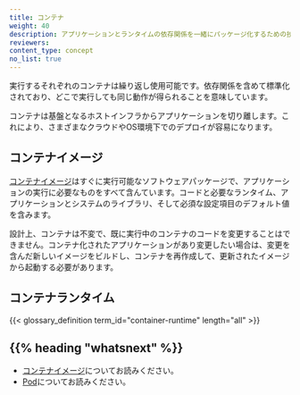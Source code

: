 ```yaml
---
title: コンテナ
weight: 40
description: アプリケーションとランタイムの依存関係を一緒にパッケージ化するための技術
reviewers:
content_type: concept
no_list: true
---
```


<!-- overview -->

実行するそれぞれのコンテナは繰り返し使用可能です。依存関係を含めて標準化されており、どこで実行しても同じ動作が得られることを意味しています。

コンテナは基盤となるホストインフラからアプリケーションを切り離します。これにより、さまざまなクラウドやOS環境下でのデプロイが容易になります。




<!-- body -->

## コンテナイメージ
[コンテナイメージ](/docs/concepts/containers/images/)はすぐに実行可能なソフトウェアパッケージで、アプリケーションの実行に必要なものをすべて含んています。コードと必要なランタイム、アプリケーションとシステムのライブラリ、そして必須な設定項目のデフォルト値を含みます。

設計上、コンテナは不変で、既に実行中のコンテナのコードを変更することはできません。コンテナ化されたアプリケーションがあり変更したい場合は、変更を含んだ新しいイメージをビルドし、コンテナを再作成して、更新されたイメージから起動する必要があります。

## コンテナランタイム

{{< glossary_definition term_id="container-runtime" length="all" >}}

## {{% heading "whatsnext" %}}

* [コンテナイメージ](/docs/concepts/containers/images/)についてお読みください。
* [Pod](/ja/docs/concepts/workloads/pods/)についてお読みください。
